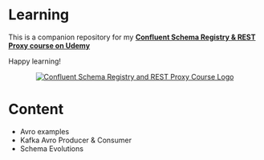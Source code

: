 # Learning

This is a companion repository for my [**Confluent Schema Registry & REST Proxy course on Udemy**](https://www.udemy.com/confluent-schema-registry/?couponCode=GITHUB)

Happy learning!

<p align="center">
    <a href="https://www.udemy.com/confluent-schema-registry/?couponCode=GITHUB">
        <img src="https://i.imgur.com/kHNTGv3.jpg" alt="Confluent Schema Registry and REST Proxy Course Logo"/>
    </a>
</p>

# Content

 - Avro examples
 - Kafka Avro Producer & Consumer
 - Schema Evolutions
